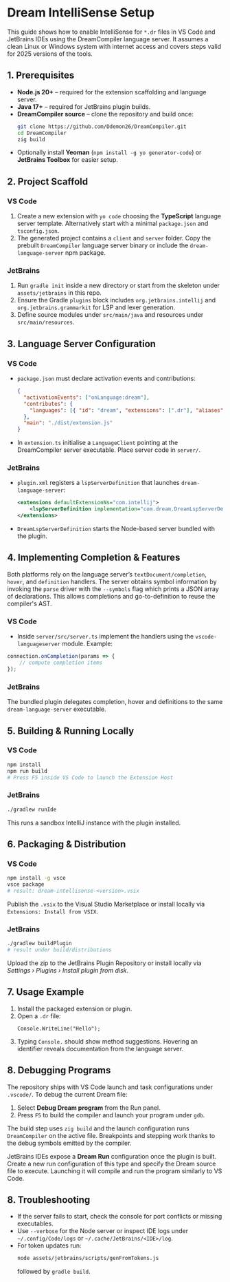 # Dream IntelliSense Setup

This guide shows how to enable IntelliSense for `*.dr` files in VS Code and JetBrains IDEs using the DreamCompiler language server. It assumes a clean Linux or Windows system with internet access and covers steps valid for 2025 versions of the tools.

## 1. Prerequisites

* **Node.js 20+** – required for the extension scaffolding and language server.
* **Java 17+** – required for JetBrains plugin builds.
* **DreamCompiler source** – clone the repository and build once:
  ```bash
  git clone https://github.com/Ddemon26/DreamCompiler.git
  cd DreamCompiler
  zig build
  ```
* Optionally install **Yeoman** (`npm install -g yo generator-code`) or **JetBrains Toolbox** for easier setup.

## 2. Project Scaffold

### VS Code
1. Create a new extension with `yo code` choosing the **TypeScript** language server template. Alternatively start with a minimal `package.json` and `tsconfig.json`.
2. The generated project contains a `client` and `server` folder. Copy the prebuilt `DreamCompiler` language server binary or include the `dream-language-server` npm package.

### JetBrains
1. Run `gradle init` inside a new directory or start from the skeleton under `assets/jetbrains` in this repo.
2. Ensure the Gradle `plugins` block includes `org.jetbrains.intellij` and `org.jetbrains.grammarkit` for LSP and lexer generation.
3. Define source modules under `src/main/java` and resources under `src/main/resources`.

## 3. Language Server Configuration

### VS Code
* `package.json` must declare activation events and contributions:
  ```json
  {
    "activationEvents": ["onLanguage:dream"],
    "contributes": {
      "languages": [{ "id": "dream", "extensions": [".dr"], "aliases": ["Dream"] }]
    },
    "main": "./dist/extension.js"
  }
  ```
* In `extension.ts` initialise a `LanguageClient` pointing at the DreamCompiler server executable. Place server code in `server/`.

### JetBrains
* `plugin.xml` registers a `lspServerDefinition` that launches `dream-language-server`:
  ```xml
  <extensions defaultExtensionNs="com.intellij">
      <lspServerDefinition implementation="com.dream.DreamLspServerDefinition"/>
  </extensions>
  ```
* `DreamLspServerDefinition` starts the Node-based server bundled with the plugin.

## 4. Implementing Completion & Features

Both platforms rely on the language server’s `textDocument/completion`, `hover`, and `definition` handlers.
The server obtains symbol information by invoking the `parse` driver with the
`--symbols` flag which prints a JSON array of declarations. This allows
completions and go-to-definition to reuse the compiler's AST.

### VS Code
* Inside `server/src/server.ts` implement the handlers using the `vscode-languageserver` module. Example:
```ts
connection.onCompletion(params => {
    // compute completion items
});
```

### JetBrains
The bundled plugin delegates completion, hover and definitions to the same
`dream-language-server` executable.

## 5. Building & Running Locally

### VS Code
  ```bash
  npm install
  npm run build
  # Press F5 inside VS Code to launch the Extension Host
  ```

### JetBrains
  ```bash
  ./gradlew runIde
  ```
This runs a sandbox IntelliJ instance with the plugin installed.

## 6. Packaging & Distribution

### VS Code
  ```bash
  npm install -g vsce
  vsce package
  # result: dream-intellisense-<version>.vsix
  ```
Publish the `.vsix` to the Visual Studio Marketplace or install locally via `Extensions: Install from VSIX`.

### JetBrains
  ```bash
  ./gradlew buildPlugin
  # result under build/distributions
  ```
Upload the zip to the JetBrains Plugin Repository or install locally via *Settings › Plugins › Install plugin from disk*.

## 7. Usage Example

1. Install the packaged extension or plugin.
2. Open a `.dr` file:
   ```dr
   Console.WriteLine("Hello");
   ```
3. Typing `Console.` should show method suggestions. Hovering an identifier reveals documentation from the language server.

## 8. Debugging Programs

The repository ships with VS Code launch and task configurations under `.vscode/`.
To debug the current Dream file:

1. Select **Debug Dream program** from the Run panel.
2. Press `F5` to build the compiler and launch your program under `gdb`.

The build step uses `zig build` and the launch configuration runs `DreamCompiler` on
the active file. Breakpoints and stepping work thanks to the debug symbols emitted
by the compiler.

JetBrains IDEs expose a **Dream Run** configuration once the plugin is built. Create
a new run configuration of this type and specify the Dream source file to execute.
Launching it will compile and run the program similarly to VS Code.

## 8. Troubleshooting

* If the server fails to start, check the console for port conflicts or missing executables.
* Use `--verbose` for the Node server or inspect IDE logs under `~/.config/Code/logs` or `~/.cache/JetBrains/<IDE>/log`.
* For token updates run:
  ```bash
  node assets/jetbrains/scripts/genFromTokens.js
  ```
  followed by `gradle build`.
